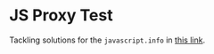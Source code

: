# JS Proxy Test

Tackling solutions for the `javascript.info` in [this link](https://javascript.info/proxy#tasks).
